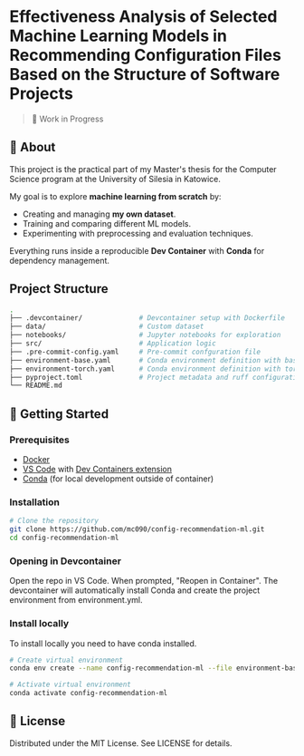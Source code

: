 # Effectiveness Analysis of Selected Machine Learning Models in Recommending Configuration Files Based on the Structure of Software Projects

> 🚧 Work in Progress

## 📖 About
This project is the practical part of my Master's thesis for the Computer Science program at the University of Silesia in Katowice.

My goal is to explore **machine learning from scratch** by:
- Creating and managing **my own dataset**.
- Training and comparing different ML models.
- Experimenting with preprocessing and evaluation techniques.

Everything runs inside a reproducible **Dev Container** with **Conda** for dependency management.

## Project Structure
```bash
.
├── .devcontainer/              # Devcontainer setup with Dockerfile
├── data/                       # Custom dataset
├── notebooks/                  # Jupyter notebooks for exploration
├── src/                        # Application logic
├── .pre-commit-config.yaml     # Pre-commit confguration file
├── environment-base.yaml       # Conda environment definition with basic packages
├── environment-torch.yaml      # Conda environment definition with torch related packages
├── pyproject.toml              # Project metadata and ruff configuration
└── README.md
```

## 🚀 Getting Started

### Prerequisites
- [Docker](https://www.docker.com/)
- [VS Code](https://code.visualstudio.com/) with [Dev Containers extension](https://marketplace.visualstudio.com/items?itemName=ms-vscode-remote.remote-containers)
- [Conda](https://anaconda.org/anaconda/conda) (for local development outside of container)


### Installation
```bash
# Clone the repository
git clone https://github.com/mc090/config-recommendation-ml.git
cd config-recommendation-ml
```

### Opening in Devcontainer
Open the repo in VS Code.
When prompted, "Reopen in Container".
The devcontainer will automatically install Conda and create the project environment from environment.yml.

### Install locally
To install locally you need to have conda installed.
```bash
# Create virtual environment
conda env create --name config-recommendation-ml --file environment-base.yaml --file environment-torch.yaml

# Activate virtual environment
conda activate config-recommendation-ml
```

## 📄 License
Distributed under the MIT License. See LICENSE for details.
